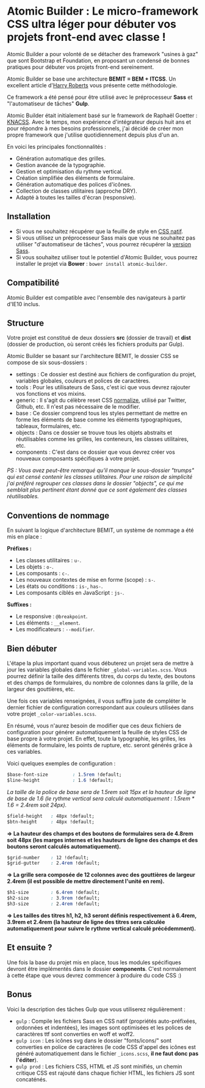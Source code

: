 # Atomic Builder : Le micro-framework CSS ultra léger pour débuter vos projets front-end avec classe !

Atomic Builder a pour volonté de se détacher des framework "usines à gaz" que sont Bootstrap et Foundation, en proposant un condensé de bonnes pratiques pour débuter vos projets front-end sereinement.

Atomic Builder se base une architecture **BEMIT = BEM + ITCSS**. Un excellent article d'[Harry Roberts](http://csswizardry.com/2015/08/bemit-taking-the-bem-naming-convention-a-step-further/) vous présente cette méthodologie.

Ce framework a été pensé pour être utilisé avec le préprocesseur **Sass** et "l'automatiseur de tâches" **Gulp**.

Atomic Builder était initialement basé sur le framework de Raphaël Goetter : [KNACSS](http://knacss.com/).
Avec le temps, mon expérience d'intégrateur depuis huit ans et pour répondre à mes besoins professionnels, j'ai décidé de créer mon propre framework que j'utilise quotidiennement depuis plus d'un an.

En voici les principales fonctionnalités :

- Génération automatique des grilles.
- Gestion avancée de la typographie.
- Gestion et optimisation du rythme vertical.
- Création simplifiée des éléments de formulaire.
- Génération automatique des polices d'icônes.
- Collection de classes utilitaires (approche DRY).
- Adapté à toutes les tailles d'écran (responsive).

## Installation

- Si vous ne souhaitez récupérer que la feuille de style en [CSS natif](https://raw.githubusercontent.com/jonathanlevaillant/atomic-builder/master/dist/css/styles.css).
- Si vous utilisez un préprocesseur Sass mais que vous ne souhaitez pas utiliser "d'automatiseur de tâches", vous pourrez récupérer la [version Sass](https://github.com/jonathanlevaillant/atomic-builder/tree/master/src/css).
- Si vous souhaitez utiliser tout le potentiel d'Atomic Builder, vous pourrez installer le projet via **Bower** : `bower install atomic-builder`.

## Compatibilité

Atomic Builder est compatible avec l'ensemble des navigateurs à partir d'IE10 inclus.

## Structure

Votre projet est constitué de deux dossiers **src** (dossier de travail) et **dist** (dossier de production, où seront créés les fichiers produits par Gulp).

Atomic Builder se basant sur l'architecture BEMIT, le dossier CSS se compose de six sous-dossiers :

- settings : Ce dossier est destiné aux fichiers de configuration du projet, variables globales, couleurs et polices de caractères.
- tools : Pour les utilisateurs de Sass, c'est ici que vous devrez rajouter vos fonctions et vos mixins.
- generic : Il s'agit du célèbre reset CSS [normalize](http://necolas.github.io/normalize.css/), utilisé par Twitter, Github, etc. Il n'est pas nécessaire de le modifier.
- base : Ce dossier comprend tous les styles permettant de mettre en forme les éléments de base comme les éléments typographiques, tableaux, formulaires, etc.
- objects : Dans ce dossier se trouve tous les objets abstraits et réutilisables comme les grilles, les conteneurs, les classes utilitaires, etc.
- components : C'est dans ce dossier que vous devrez créer vos nouveaux composants spécifiques à votre projet.

*PS : Vous avez peut-être remarqué qu'il manque le sous-dossier "trumps" qui est censé contenir les classes utilitaires. Pour une raison de simplicité j'ai préféré regrouper ces classes dans le dossier "objects", ce qui me semblait plus pertinent étant donné que ce sont également des classes réutilisables.*

## Conventions de nommage

En suivant la logique d'architecture BEMIT, un système de nommage a été mis en place :

**Préfixes :**

- Les classes utilitaires : `u-`.
- Les objets : `o-`.
- Les composants : `c-`.
- Les nouveaux contextes de mise en forme (scope) : `s-`.
- Les états ou conditions : `is-`, `has-`.
- Les composants ciblés en JavaScript : `js-`.

**Suffixes :**

- Le responsive : `@breakpoint`.
- Les éléments : `__element`.
- Les modificateurs : `--modifier`.

## Bien débuter

L'étape la plus important quand vous débuterez un projet sera de mettre à jour les variables globales dans le fichier `_global-variables.scss`. Vous pourrez définir la taille des différents titres, du corps du texte, des boutons et des champs de formulaires, du nombre de colonnes dans la grille, de la largeur des gouttières, etc.

Une fois ces variables renseignées, il vous suffira juste de compléter le dernier fichier de configuration correspondant aux couleurs utilisées dans votre projet `_color-variables.scss`.

En résumé, vous n'aurez besoin de modifier que ces deux fichiers de configuration pour générer automatiquement la feuille de styles CSS de base propre à votre projet.
En effet, toute la typographie, les grilles, les éléments de formulaire, les points de rupture, etc. seront générés grâce à ces variables.

Voici quelques exemples de configuration :

```css
$base-font-size         : 1.5rem !default;
$line-height            : 1.6 !default;
```

*La taille de la police de base sera de 1.5rem soit 15px et la hauteur de ligne de base de 1.6 (le rythme vertical sera calculé automatiquement : 1.5rem * 1.6 = 2.4rem soit 24px).*

```css
$field-height   : 48px !default;
$btn-height     : 48px !default;
```

**=> La hauteur des champs et des boutons de formulaires sera de 4.8rem soit 48px (les marges internes et les hauteurs de ligne des champs et des boutons seront calculés automatiquement).**

```css
$grid-number    : 12 !default;
$grid-gutter    : 2.4rem !default;
```

**=> La grille sera composée de 12 colonnes avec des gouttières de largeur 2.4rem (il est possible de mettre directement l'unité en rem).**

```css
$h1-size        : 6.4rem !default;
$h2-size        : 3.9rem !default;
$h3-size        : 2.4rem !default;
```

**=> Les tailles des titres h1, h2, h3 seront définis respectivement à 6.4rem, 3.9rem et 2.4rem (la hauteur de ligne des titres sera calculée automatiquement pour suivre le rythme vertical calculé précédemment).**

## Et ensuite ?

Une fois la base du projet mis en place, tous les modules spécifiques devront être implémentés dans le dossier **components**.
C'est normalement à cette étape que vous devrez commencer à produire du code CSS :)

## Bonus

Voici la description des tâches Gulp que vous utiliserez régulièrement :

- `gulp` : Compile les fichiers Sass en CSS natif (propriétés auto-préfixées, ordonnées et indentées), les images sont optimisées et les polices de caractères ttf sont converties en woff et woff2.
- `gulp icon` : Les icônes svg dans le dossier "fonts/icons/" sont converties en police de caractères (le code CSS d'appel des icônes est généré automatiquement dans le fichier ```_icons.scss```, **il ne faut donc pas l'éditer**).
- `gulp prod` : Les fichiers CSS, HTML et JS sont minifiés, un chemin critique CSS est rajouté dans chaque fichier HTML, les fichiers JS sont concaténés.